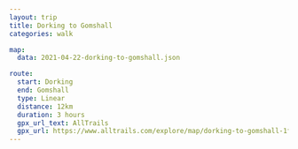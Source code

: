 ```yaml
---
layout: trip
title: Dorking to Gomshall
categories: walk

map:
  data: 2021-04-22-dorking-to-gomshall.json

route:
  start: Dorking
  end: Gomshall
  type: Linear
  distance: 12km
  duration: 3 hours
  gpx_url_text: AllTrails
  gpx_url: https://www.alltrails.com/explore/map/dorking-to-gomshall-1fd6c4e?u=m&sh=xr4vxe
---
```

